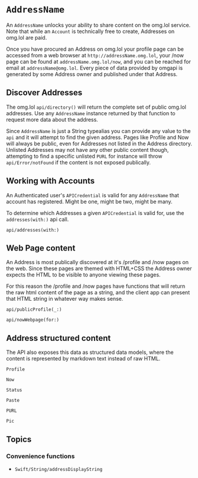 # ``AddressName``

An `AddressName` unlocks your ability to share content on the omg.lol service. Note that while an `Account` is technically free to create, Addresses on omg.lol are paid.

Once you have procured an Address on omg.lol your profile page can be accessed from a web browser at `http://addressName.omg.lol`, your /now page can be found at `addressName.omg.lol/now`, and you can be reached for email at `addressName@omg.lol`. Every piece of data provided by omgapi is generated by some Address owner and published under that Address.

## Discover Addresses

The omg.lol ``api/directory()`` will return the complete set of public omg.lol addresses. Use any ``AddressName`` instance returned by that function to request more data about the address.

Since `AddressName` is just a String typealias you can provide any value to the ``api`` and it will attempt to find the given address. Pages like Profile and Now will always be public, even for Addresses not listed in the Address directory. Unlisted Addresses may not have any other public content though, attempting to find a specific unlisted ``PURL`` for instance will throw ``api/Error/notFound`` if the content is not exposed publically.

## Working with Accounts

An Authenticated user's `APICredential` is valid for any `AddressName` that account has registered. Might be one, might be two, might be many. 

To determine which Addresses a given `APICredential` is valid for, use the `addresses(with:)` api call.

``api/addresses(with:)``

## Web Page content

An Address is most publically discovered at it's /profile and /now pages on the web. Since these pages are themed with HTML+CSS the Address owner expects the HTML to be visible to anyone viewing these pages. 

For this reason the /profile and /now pages have functions that will return the raw html content of the page as a string, and the client app can present that HTML string in whatever way makes sense.

``api/publicProfile(_:)``

``api/nowWebpage(for:)``

## Address structured content

The API also exposes this data as structured data models, where the content is represented by markdown text instead of raw HTML.

``Profile``

``Now``

``Status``

``Paste``

``PURL``

``Pic``

## Topics

### Convenience functions

- ``Swift/String/addressDisplayString``
